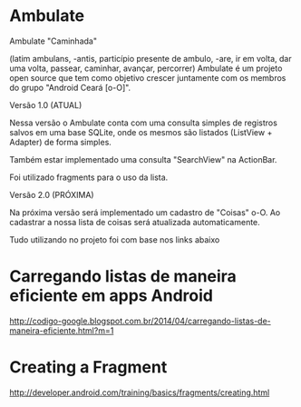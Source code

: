 Ambulate
========

Ambulate "Caminhada"

(latim ambulans, -antis, particípio presente de ambulo, -are, ir em volta, dar uma volta, passear, caminhar, avançar, percorrer)
Ambulate é um projeto open source que tem como objetivo crescer juntamente com os membros do grupo "Android Ceará [o-O]".

Versão 1.0 (ATUAL)

Nessa versão o Ambulate conta com uma consulta simples de registros salvos em uma base SQLite, onde os mesmos são listados (ListView + Adapter) de forma simples.

Também estar implementado uma consulta "SearchView" na ActionBar.

Foi utilizado fragments para o uso da lista.

Versão 2.0 (PRÓXIMA)

Na próxima versão será implementado um cadastro de "Coisas" o-O. Ao cadastrar a nossa lista de coisas será atualizada automaticamente.


Tudo utilizando no projeto foi com base nos links abaixo

Carregando listas de maneira eficiente em apps Android <br>
========
http://codigo-google.blogspot.com.br/2014/04/carregando-listas-de-maneira-eficiente.html?m=1 <br>

Creating a Fragment <br>
========
http://developer.android.com/training/basics/fragments/creating.html
